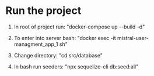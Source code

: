 # Run the project
1. In root of project run: "docker-compose up --build -d"

2. To enter into server bash: "docker exec -it mistral-user-managment_app_1 sh"

3. Change directory: "cd src/database"

4. In bash run seeders: "npx sequelize-cli db:seed:all"